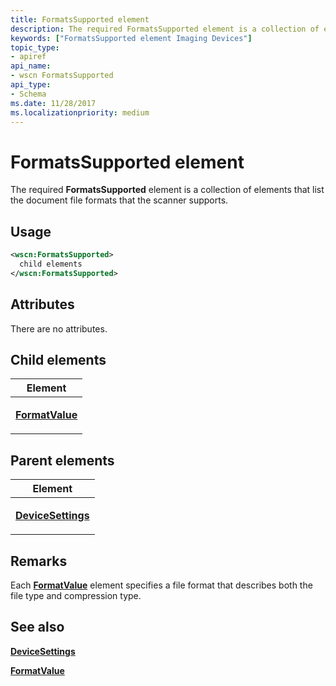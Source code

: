 ```yaml
---
title: FormatsSupported element
description: The required FormatsSupported element is a collection of elements that list the document file formats that the scanner supports.
keywords: ["FormatsSupported element Imaging Devices"]
topic_type:
- apiref
api_name:
- wscn FormatsSupported
api_type:
- Schema
ms.date: 11/28/2017
ms.localizationpriority: medium
---
```


# FormatsSupported element


The required **FormatsSupported** element is a collection of elements that list the document file formats that the scanner supports.

Usage
-----

```xml
<wscn:FormatsSupported>
  child elements
</wscn:FormatsSupported>
```

Attributes
----------

There are no attributes.

## Child elements


<table>
<colgroup>
<col width="100%" />
</colgroup>
<thead>
<tr class="header">
<th>Element</th>
</tr>
</thead>
<tbody>
<tr class="odd">
<td><p><a href="formatvalue.md" data-raw-source="[&lt;strong&gt;FormatValue&lt;/strong&gt;](formatvalue.md)"><strong>FormatValue</strong></a></p></td>
</tr>
</tbody>
</table>

## Parent elements


<table>
<colgroup>
<col width="100%" />
</colgroup>
<thead>
<tr class="header">
<th>Element</th>
</tr>
</thead>
<tbody>
<tr class="odd">
<td><p><a href="devicesettings.md" data-raw-source="[&lt;strong&gt;DeviceSettings&lt;/strong&gt;](devicesettings.md)"><strong>DeviceSettings</strong></a></p></td>
</tr>
</tbody>
</table>

Remarks
-------

Each [**FormatValue**](formatvalue.md) element specifies a file format that describes both the file type and compression type.

## See also


[**DeviceSettings**](devicesettings.md)

[**FormatValue**](formatvalue.md)

 

 






